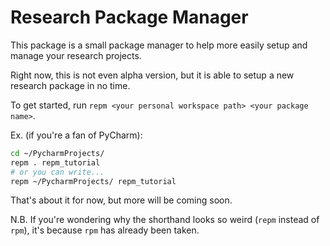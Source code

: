 # Research Package Manager

This package is a small package manager to help more easily setup
and manage your research projects.

Right now, this is not even alpha version, but it is able to setup a new research
package in no time.

To get started, run `repm <your personal workspace path> <your package name>`.

Ex. (if you're a fan of PyCharm):
```bash
cd ~/PycharmProjects/
repm . repm_tutorial
# or you can write...
repm ~/PycharmProjects/ repm_tutorial
```

That's about it for now, but more will be coming soon.

N.B. If you're wondering why the shorthand looks so weird (`repm` instead of `rpm`),
it's because `rpm` has already been taken.
